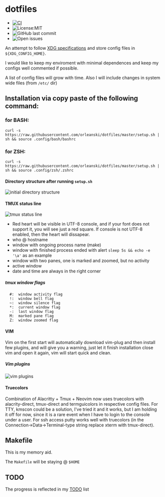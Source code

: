# dotfiles
* [![CI](https://github.com/orleanski/dotfiles/actions/workflows/main.yml/badge.svg)](https://github.com/orleanski/dotfiles/actions/workflows/main.yml)
* ![License:MIT](https://img.shields.io/github/license/orleanski/dotfiles)
* ![GitHub last commit](https://img.shields.io/github/last-commit/orleanski/dotfiles)
* ![Open issues](https://img.shields.io/github/issues-raw/orleanski/dotfiles?style=plastic)


An attempt to follow [XDG specifications](https://specifications.freedesktop.org/basedir-spec/basedir-spec-latest.html) and store config files in ``${XDG_CONFIG_HOME}``.

I would like to keep my enviroment with minimal dependences and keep my configs well commented if possible.

A list of config files will grow with time. Also I will include changes in system wide files (from ``/etc/`` dir)

## Installation via copy paste of the following command:
### for BASH:
``curl -s https://raw.githubusercontent.com/orleanski/dotfiles/master/setup.sh | sh && source .config/bash/bashrc``

### for ZSH:
``curl -s https://raw.githubusercontent.com/orleanski/dotfiles/master/setup.sh | sh && source .config/zsh/.zshrc``

#### Directory structure after running `setup.sh`
![initial directory structure](setup.sh_dir_structure.png?raw=true)

#### TMUX status line
![tmux status line](tmux_statusline.png?raw=true)

- Red heart will be visible in UTF-8 console, and if your font does not support it, you will see just a red square. If console is not UTF-8 enabled, then the heart will dissapear.
- who @ hostname
- window with ongoing process name (make)
- window with finished process ended with alert `sleep 5s && echo -e '\a'` as an example
- window with two panes, one is marked and zoomed, but no activity
- active window
- date and time are always in the right corner

##### tmux window flags
````tmux
  #:  window activity flag
  !:  window bell flag
  ~:  window silence flag
  *:  current window flag
  -:  last window flag
  M:  marked pane flag
  Z:  window zoomed flag
````
#### VIM
Vim on the first start will automatically download vim-plug and then install few plugins, and will give you a warning, 
just let it finish installation close vim and open it again, vim will start quick and clean.

##### Vim plugins
![vim plugins](vim_plugins.png?raw=true)

#### Truecolors
Combination of Alacritty + Tmux + Neovim now uses truecolors with alacrity-direct, tmux-direct and termguicolors in respective config files. 
For TTY, kmscon could be a solution, I've tried it and it works, but I am holding it off for now, since it is a rare event when I have to login to the console under a user. 
For ssh access putty works well with truecolors (in the Connection->Data->Terminal-type string replace xterm with tmux-direct). 

## Makefile
This is my memory aid.

The ``Makefile`` will be staying @ ``$HOME``

## TODO
The progress is reflected in my [TODO](TODO.md) list

